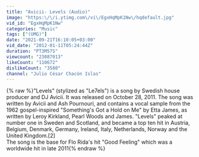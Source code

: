 ```yaml
---
title: "Avicii- Levels (Audio)"
image: "https:\/\/i.ytimg.com\/vi\/EgxHqMpK1Nw\/hqdefault.jpg"
vid_id: "EgxHqMpK1Nw"
categories: "Music"
tags: ["(UMG)"]
date: "2021-09-21T16:10:05+03:00"
vid_date: "2012-01-11T05:24:44Z"
duration: "PT3M57S"
viewcount: "23087013"
likeCount: "110672"
dislikeCount: "3580"
channel: "Julio César Chacón Islas"
---
```

{% raw %}&quot;Levels&quot; (stylized as &quot;Le7els&quot;) is a song by Swedish house producer and DJ Avicii. It was released on October 28, 2011. The song was written by Avicii and Ash Pournouri, and contains a vocal sample from the 1962 gospel-inspired &quot;Something's Got a Hold on Me&quot; by Etta James, as written by Leroy Kirkland, Pearl Woods and James. &quot;Levels&quot; peaked at number one in Sweden and Scotland, and became a top ten hit in Austria, Belgium, Denmark, Germany, Ireland, Italy, Netherlands, Norway and the United Kingdom.[2]<br />The song is the base for Flo Rida's hit &quot;Good Feeling&quot; which was a worldwide hit in late 2011{% endraw %}
